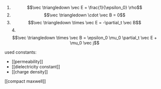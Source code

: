 1. $$\vec \triangledown \vec E = \frac{1}{\epsilon_0} \rho$$
2. $$\vec \triangledown \cdot \vec B = 0$$
3. $$\vec \triangledown \times \vec E = -\partial_t \vec B$$4. $$\vec \triangledown \times \vec B = \epsilon_0 \mu_0 \partial_t \vec E + \mu_0 \vec j$$

used constants: 
- [[permeability]]
- [[dielectricity constant]]
- [[charge density]]

[[compact maxwell]]
